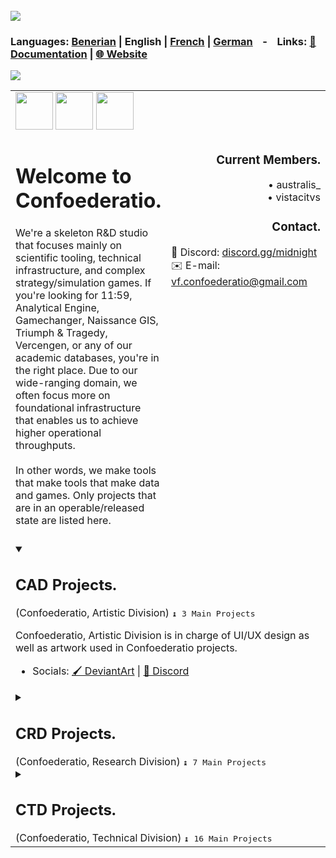<br>
<img src = "https://i.postimg.cc/xTp8p9jZ/confoederatio-text-01.png">

### **Languages:** [Benerian](https://github.com/Confoederatio/Confoederatio/blob/main/README_BN.md) | **English** | [French](https://github.com/Confoederatio/Confoederatio/blob/main/README_FR.md) | [German](https://github.com/Confoederatio/Confoederatio/blob/main/README_DE.md) &nbsp; &nbsp;-&nbsp; &nbsp; **Links:** [📝 Documentation](https://confoederatiodocs.info) | [🌐 Website](https://confoederatio.org)

![](https://i.postimg.cc/nLCvSdt4/confoederatio-project-chart-en.png)

<table>
  <tr>
    <td align = "left" colspan = 3>
      <img src = "https://i.postimg.cc/zBvCL87Y/cad-coat-of-arms-logo.png" height = "60">
      <img src = "https://i.postimg.cc/3ND2B1zL/crd-coat-of-arms-logo.png" height = "60">
      <img src = "https://i.postimg.cc/HxNQXRvc/ctd-coat-of-arms-logo.png" height = "60">
      <br>
    </td>
  </tr>
  <tr>
    <td align="left" valign = "top" colspan = "2">
      <h1>Welcome to Confoederatio.</h1>We're a skeleton R&D studio that focuses mainly on scientific tooling, technical infrastructure, and complex strategy/simulation games. If you're looking for 11:59, Analytical Engine, Gamechanger, Naissance GIS, Triumph & Tragedy, Vercengen, or any of our academic databases, you're in the right place. Due to our wide-ranging domain, we often focus more on foundational infrastructure that enables us to achieve higher operational throughputs.<br><br>In other words, we make tools that make tools that make data and games. Only projects that are in an operable/released state are listed here.<br>&nbsp;
    </td>
    <td align="right" width = "350px" valign = "top"> 
      <h3>Current Members.</h3>• australis_<br>• vistacitvs<br>
      <h3>Contact.</h3>
      <div align = "left">
        💬 Discord: <a href = "https://discord.gg/midnight-548994743925997570">discord.gg/midnight</a><br>
        ✉️ E-mail: <a href = "mailto:vf.confoederatio@gmail.com">vf.confoederatio@gmail.com</a><br>
      </div>
    </td>
  </tr>
  <tr>
    <td colspan = "3" valign = "top">
      <details open>
      <summary><h2>CAD Projects.</h2> (Confoederatio, Artistic Division) <kbd>↨ 3 Main Projects</kbd></summary>

Confoederatio, Artistic Division is in charge of UI/UX design as well as artwork used in Confoederatio projects. 
  - Socials: [🖌️ DeviantArt](https://www.deviantart.com/australiszero) | [💬 Discord](https://discord.com/channels/548994743925997570/964504182625296415)

      </details>
      <details>
      <summary><h2>CRD Projects.</h2> (Confoederatio, Research Division) <kbd>↨ 7 Main Projects</kbd></summary>

__Archives:__
- **Preservés des Confoederatio**: Digital and physical archives of ~4000 historical maps and atlases, as well as translations of historical documents. You can open a private inquiry if you are interested in the physical holdings of the Preservés.
  - [📚 Digital Preservés](https://discord.com/channels/548994743925997570/1087880811501600788)

__Datasets:__
- **Eoscala**: GDP (PPP) and other economic activity estimates from 10000BC-2022AD at 5-arcminute resolution.
  - [📝 Paper](https://github.com/Confoederatio/Eoscala-Velkscala/blob/main/Eoscala%201.0-Velkscala%200.5%20-%20A%20Gridded%20Reconstruction%20of%20Global%20GDP%20and%20Population%20from%2010000BC%20to%20the%20Present.pdf) | [📈 Eoscala 1.0 Rasters](https://github.com/Confoederatio/Eoscala-Velkscala/tree/main/eoscala_1.2)
- **Sehistoir:** A vector database of census/population subadministrative divisions at a global level from 1800AD to the Present at 1-year intervals.
  - [📑 Documentation](https://confoederatiodocs.info/en/CRD/Sehistoir)
- **Stadestér**: A geolocated database of ~32000 cities from 3000BC to the Present at 1-year population intervals.
  - [💻 Source (Repository)](https://github.com/Confoederatio/Stadester)
- **Velkscala**: Population estimates from 10000BC-2023AD at 5-arcminute resolution.
  - [📝 Paper](https://github.com/Confoederatio/Eoscala-Velkscala/blob/main/Eoscala%201.0-Velkscala%200.5%20-%20A%20Gridded%20Reconstruction%20of%20Global%20GDP%20and%20Population%20from%2010000BC%20to%20the%20Present.pdf) | [👥 Velkscala 0.5 Rasters](https://github.com/Confoederatio/Eoscala-Velkscala/tree/main/velkscala_0.7)

__Software & Tooling:__
- **Naissance GIS**: A historical 3D GIS focused on sovereignty, statistical visualisation, and data wrangling.
  - [📦 Releases](https://github.com/Confoederatio/Naissance/releases) | [:computer: Source (Repository)](https://github.com/Confoederatio/Naissance)
- **Project Humanity:** A prototype long-term SD/CLD-based ABM and cognitive architecture for personality retention and dependent memory in cognition and decision-making.
  - [📝 Paper (Working Technical Draft)](https://docs.google.com/document/d/1pmYnD0pVYnxatR96WDLCmsKMFMa_4ROOBp_nt2eg8hY/edit?usp=sharing) | [🧠 Head Model](https://drive.google.com/file/d/1nligSIH0zylj2unhM5-ir3MLNQuIjUvJ/view?usp=sharing) | [:bug: Tail Model](https://drive.google.com/file/d/1w4x3bH_XQqSvrUZIVc_Jn-eNEYt5R90s/view?usp=sharing)
      </details>
      <details>
      <summary><h2>CTD Projects.</h2> (Confoederatio, Technical Division) <kbd>↨ 16 Main Projects</kbd></summary>

__Frameworks:__
- **Scriptly Templates**: Bootstrap CLI/UI templates featuring Universal Framework used for scaffolding Confoederatio applications off of.
  - [💻 Source (Repository)](https://github.com/Confoederatio/Scriptly) 
- **Universal Framework (UF)**: General-purpose library for developer ease of use and extended functionality across Confoederatio projects.
  - [📦 Releases](https://github.com/Confoederatio/UniversalFramework/releases) | [💻 Source (Repository)](https://github.com/Confoederatio/UniversalFramework)
  - **Vercengen**: A sublibrary of UF that manages our frontend work.
    - [💻 Source (Repository)](https://github.com/Confoederatio/Vercengen)

__Game Engines:__
- **AnalyticalEngine**: Java/Nashorn-based engine for extending moddability to AOC3.
  - [📑 Documentation](https://docs.google.com/document/d/1cgZIJyXivPmHRlPZBEmlv65Aypafa_xPVOjqJDaS6Sg/edit?usp=sharing) | [📦 Releases](https://github.com/Confoederatio/AnalyticalEngine/releases) | [💻 Source (Repository)](https://github.com/Confoederatio/AnalyticalEngine) | [🚂 Steam](https://steamcommunity.com/sharedfiles/filedetails/?id=3429582135)
- **Gamechanger**: Node-based grand-strategy engine with JSON-based DSL modding support, primarily used for T&T1 and T&T2.
  - [📑 Documentation](https://docs.google.com/document/d/1uLfSMooByn0jtm6hfKK8rn8c9Qj9FCWv8JibFgOQwhc/edit?usp=sharing) | [💻 Source (Repository), Examples](https://github.com/Confoederatio/TriumphAndTragedy/tree/main/common)
  
__Grand-strategy Games/Mods:__
- **11:59**: A Cold War mod for AOC2/AOC3. You can find separate game versions below:
  - AOC2: [💻 Source (ModDB)](https://www.moddb.com/mods/1159-a-cold-war-mod)
  - AOC3: [💻 Source (Repository)](https://github.com/Confoederatio/AnalyticalEngine/tree/main/src/mods/11.59)
- **Triumph & Tragedy I**: A simple open-source multiplayer grand-strategy game and fully-automated NRP built for moddability.
  - [📦 Releases](https://github.com/Confoederatio/RP5.2/releases) | [💻 Source (Repository)](https://github.com/Confoederatio/RP5.2)
- **Triumph & Tragedy II**: An open-source grand-strategy multiplayer game focused on the period between 1500-2092 with detailed demographic and combat systems with a particular focus on logistics and bottom-up economic modelling.
  - [📦 Releases](https://github.com/Confoederatio/TriumphAndTragedy/releases) | [💻 Source (Repository)](https://github.com/Confoederatio/TriumphAndTragedy) | [📹 Trailer](https://www.youtube.com/watch?v=JGFcmBfLEp0)

__Software & Tooling:__
- **Ampersand Mod Creator:** A mod creator for Triumph & Tragedy.
  - [📦 Releases](https://github.com/Confoederatio/Ampersand-Mod-Creator/releases) | [💻 Source (Repository)](https://github.com/Confoederatio/Ampersand-Mod-Creator)
- **Scriptly IDE:** An embeddable visual IDE with block-based/node-based/text editing.
  - [📦 Releases](https://github.com/Confoederatio/Scriptly/releases/) | [💻 Source (Repository)](https://github.com/Confoederatio/Scriptly)
      </details>
    </td>
  </tr>
</table>
